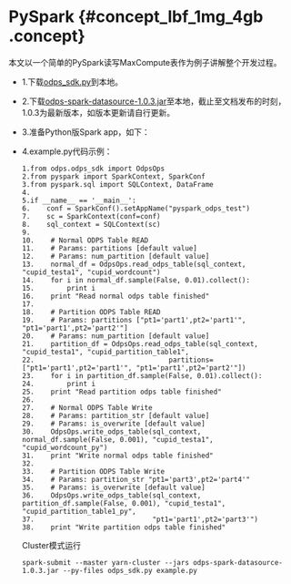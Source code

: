 # PySpark {#concept_lbf_1mg_4gb .concept}

本文以一个简单的PySpark读写MaxCompute表作为例子讲解整个开发过程。

-   1.下载[odps\_sdk.py](https://github.com/aliyun/aliyun-cupid-sdk/blob/3.3.2-public/spark/spark-2.x/datasource/src/main/python/odps_sdk.py)到本地。
-   2.下载[odps-spark-datasource-1.0.3.jar](http://repo.aliyun.com/download/odps-spark-datasource-1.0.3.jar)至本地，截止至文档发布的时刻，1.0.3为最新版本，如版本更新请自行更新。
-   3.准备Python版Spark app，如下：
-   4.example.py代码示例：

    ```language-python
    1.from odps.odps_sdk import OdpsOps
    2.from pyspark import SparkContext, SparkConf
    3.from pyspark.sql import SQLContext, DataFrame
    4.
    5.if __name__ == '__main__':
    6.    conf = SparkConf().setAppName("pyspark_odps_test")
    7.    sc = SparkContext(conf=conf)
    8.    sql_context = SQLContext(sc)
    9.
    10.    # Normal ODPS Table READ
    11.    # Params: partitions [default value]
    12.    # Params: num_partition [default value]
    13.    normal_df = OdpsOps.read_odps_table(sql_context, "cupid_testa1", "cupid_wordcount")
    14.    for i in normal_df.sample(False, 0.01).collect():
    15.        print i
    16.    print "Read normal odps table finished"
    17.
    18.    # Partition ODPS Table READ
    19.    # Params: partitions ["pt1='part1',pt2='part1'", "pt1='part1',pt2='part2'"]
    20.    # Params: num_partition [default value]
    21.    partition_df = OdpsOps.read_odps_table(sql_context, "cupid_testa1", "cupid_partition_table1",
    22.                                 partitions=["pt1='part1',pt2='part1'", "pt1='part1',pt2='part2'"])
    23.    for i in partition_df.sample(False, 0.01).collect():
    24.        print i
    25.    print "Read partition odps table finished"
    26.
    27.    # Normal ODPS Table Write
    28.    # Params: partition_str [default value]
    29.    # Params: is_overwrite [default value]
    30.    OdpsOps.write_odps_table(sql_context, normal_df.sample(False, 0.001), "cupid_testa1", "cupid_wordcount_py")
    31.    print "Write normal odps table finished"
    32.
    33.    # Partition ODPS Table Write
    34.    # Params: partition_str "pt1='part3',pt2='part4'"
    35.    # Params: is_overwrite [default value]
    36.    OdpsOps.write_odps_table(sql_context, partition_df.sample(False, 0.001), "cupid_testa1", "cupid_partition_table1_py",
    37.                             "pt1='part1',pt2='part3'")
    38.    print "Write partition odps table finished"
    ```

    Cluster模式运行

    ```language-python
    spark-submit --master yarn-cluster --jars odps-spark-datasource-1.0.3.jar --py-files odps_sdk.py example.py
    ```


